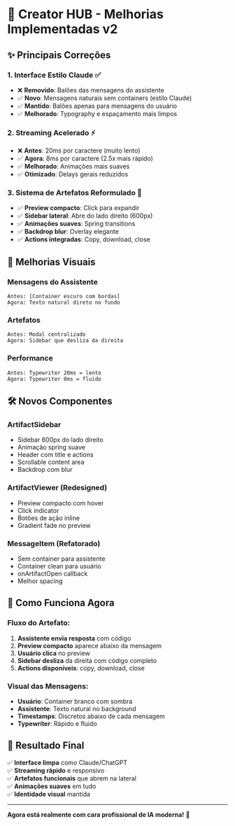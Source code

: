 # 🎉 **Creator HUB - Melhorias Implementadas v2**

## ✨ **Principais Correções**

### 1. **Interface Estilo Claude** ✅
- ❌ **Removido**: Balões das mensagens do assistente
- ✅ **Novo**: Mensagens naturais sem containers (estilo Claude)
- ✅ **Mantido**: Balões apenas para mensagens do usuário
- ✅ **Melhorado**: Typography e espaçamento mais limpos

### 2. **Streaming Acelerado** ⚡
- ❌ **Antes**: 20ms por caractere (muito lento)
- ✅ **Agora**: 8ms por caractere (2.5x mais rápido)
- ✅ **Melhorado**: Animações mais suaves
- ✅ **Otimizado**: Delays gerais reduzidos

### 3. **Sistema de Artefatos Reformulado** 🚀
- ✅ **Preview compacto**: Click para expandir
- ✅ **Sidebar lateral**: Abre do lado direito (600px)
- ✅ **Animações suaves**: Spring transitions
- ✅ **Backdrop blur**: Overlay elegante
- ✅ **Actions integradas**: Copy, download, close

## 🎨 **Melhorias Visuais**

### **Mensagens do Assistente**
```
Antes: [Container escuro com bordas]
Agora: Texto natural direto no fundo
```

### **Artefatos**
```
Antes: Modal centralizado
Agora: Sidebar que desliza da direita
```

### **Performance**
```
Antes: Typewriter 20ms = lento
Agora: Typewriter 8ms = fluido
```

## 🛠️ **Novos Componentes**

### **ArtifactSidebar**
- Sidebar 600px do lado direito
- Animação spring suave
- Header com title e actions
- Scrollable content area
- Backdrop com blur

### **ArtifactViewer (Redesigned)**
- Preview compacto com hover
- Click indicator
- Botões de ação inline
- Gradient fade no preview

### **MessageItem (Refatorado)**
- Sem container para assistente
- Container clean para usuário
- onArtifactOpen callback
- Melhor spacing

## 📱 **Como Funciona Agora**

### **Fluxo do Artefato:**
1. **Assistente envia resposta** com código
2. **Preview compacto** aparece abaixo da mensagem
3. **Usuário clica** no preview
4. **Sidebar desliza** da direita com código completo
5. **Actions disponíveis**: copy, download, close

### **Visual das Mensagens:**
- **Usuário**: Container branco com sombra
- **Assistente**: Texto natural no background
- **Timestamps**: Discretos abaixo de cada mensagem
- **Typewriter**: Rápido e fluido

## 🎯 **Resultado Final**

✅ **Interface limpa** como Claude/ChatGPT  
✅ **Streaming rápido** e responsivo  
✅ **Artefatos funcionais** que abrem na lateral  
✅ **Animações suaves** em tudo  
✅ **Identidade visual** mantida  

---

**Agora está realmente com cara profissional de IA moderna!** 🚀